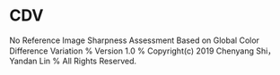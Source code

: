 # CDV
No Reference Image Sharpness Assessment Based on Global Color Difference Variation
% Version 1.0
% Copyright(c) 2019 Chenyang Shi，Yandan Lin
% All Rights Reserved.
